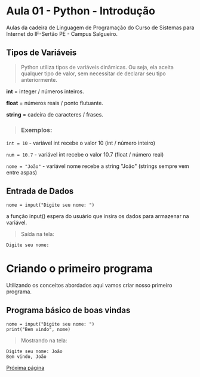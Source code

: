 # Aula 01 - Python - Introdução

Aulas da cadeira de Linguagem de Programação do Curso de Sistemas para Internet do IF-Sertão PE - Campus Salgueiro.


## Tipos de Variáveis

>Python utiliza tipos de variáveis dinâmicas. Ou seja, ela aceita qualquer tipo de valor, sem necessitar de declarar seu tipo anteriormente.

**int** = integer / números inteiros.

**float** = números reais / ponto flutuante.

**string** = cadeira de caracteres / frases.

>### Exemplos:
`int = 10` - variável int recebe o valor 10 (int / número inteiro)

`num = 10.7` - variável int recebe o valor 10.7 (float / número real)

`nome = "João"` - variável nome recebe a string "João" (strings sempre vem entre aspas)


## Entrada de Dados

`nome = input("Digite seu nome: ")`

a função input() espera do usuário que insira os dados para armazenar na variável.

>Saída na tela:

```
Digite seu nome:
```

# Criando o primeiro programa
Utilizando os conceitos abordados aqui vamos criar nosso primeiro programa.

 ## Programa básico de boas vindas
```
nome = input("Digite seu nome: ")
print("Bem vindo", nome)
```

>Mostrando na tela:

```
Digite seu nome: João
Bem vindo, João
```

[Próxima página](https://github.com/callebbs/trabalhos-sistemas-ifsertaope-salgueiro/blob/master/2-periodo/linguagem%20de%20programa%C3%A7%C3%A3o/aulas/aula%2001%20-%20opera%C3%A7%C3%B5es.md)